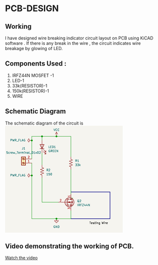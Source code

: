 # PCB-DESIGN
## Working
I have designed wire breaking indicator circuit layout on PCB using KiCAD software . If there is any break
in the wire , the circuit indicates wire breakage by glowing of LED. 

## Components Used :
1) IRFZ44N MOSFET -1
2) LED-1
3) 33k(RESISTOR)-1
4) 150k(RESISTOR)-1
5) WIRE

##   Schematic Diagram
The schematic diagram of the circuit is 
![alt text](im.png)

## Video demonstrating the working of PCB.



[Watch the video](https://drive.google.com/file/d/16Ncxjm3U25_dvyPrGxnD5pfZJSPH5DQe/view?usp=drive_link)




